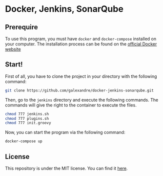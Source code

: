 # Docker, Jenkins, SonarQube


## Prerequire

To use this program, you must have `docker` and `docker-compose` installed on your computer. The installation process can be found on the [official Docker website](https://www.docker.com/)

## Start! 

First of all, you have to clone the project in your directory with the following command:
```Bash
git clone https://github.com/galexandre/docker-jenkins-sonarqube.git
```

Then, go to the `jenkins` directory and execute the following commands. The commands will give the right to the container to execute the files.

```Bash 
chmod 777 jenkins.sh
chmod 777 plugins.sh
chmod 777 init.groovy
```

Now, you can start the program via the following command:

```Bash
docker-compose up
```

## License

This repository is under the MIT license. You can find it [here](https://github.com/galexandre/docker-jenkins-sonarqube/blob/master/LICENSE).
